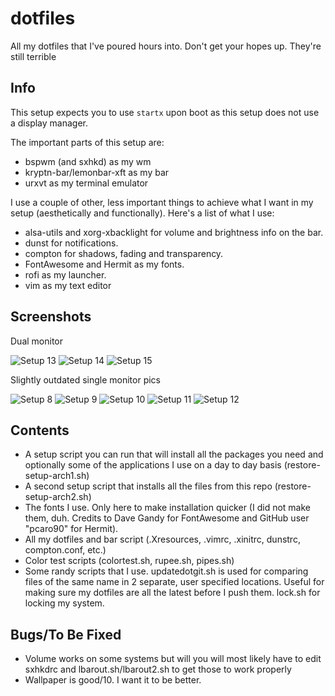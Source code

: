 # dotfiles
All my dotfiles that I've poured hours into. Don't get your hopes up. They're still terrible

## Info
This setup expects you to use ```startx``` upon boot as this setup does not use a display manager.

The important parts of this setup are:
* bspwm (and sxhkd) as my wm
* kryptn-bar/lemonbar-xft as my bar
* urxvt as my terminal emulator

I use a couple of other, less important things to achieve what I want in my setup (aesthetically and functionally). Here's a list of what I use:
* alsa-utils and xorg-xbacklight for volume and brightness info on the bar.
* dunst for notifications.
* compton for shadows, fading and transparency.
* FontAwesome and Hermit as my fonts.
* rofi as my launcher.
* vim as my text editor

## Screenshots

Dual monitor

![Setup 13](https://u.teknik.io/8quek.png)
![Setup 14](https://u.teknik.io/aNVQH.png)
![Setup 15](https://u.teknik.io/rxHDp.png)

Slightly outdated single monitor pics

![Setup 8](https://u.teknik.io/mVheP.png)
![Setup 9](https://u.teknik.io/N5bll.png)
![Setup 10](https://u.teknik.io/Skyoz.png)
![Setup 11](https://u.teknik.io/hwNVv.png)
![Setup 12](https://u.teknik.io/cxzqn.png)

## Contents
* A setup script you can run that will install all the packages you need and optionally some of the applications I use on a day to day basis (restore-setup-arch1.sh)
* A second setup script that installs all the files from this repo (restore-setup-arch2.sh)
* The fonts I use. Only here to make installation quicker (I did not make them, duh. Credits to Dave Gandy for FontAwesome and GitHub user "pcaro90" for Hermit).
* All my dotfiles and bar script (.Xresources, .vimrc, .xinitrc, dunstrc, compton.conf, etc.)
* Color test scripts (colortest.sh, rupee.sh, pipes.sh)
* Some randy scripts that I use. updatedotgit.sh is used for comparing files of the same name in 2 separate, user specified locations. Useful for making sure my dotfiles are all the latest before I push them. lock.sh for locking my system.

## Bugs/To Be Fixed
* Volume works on some systems but will you will most likely have to edit sxhkdrc and lbarout.sh/lbarout2.sh to get those to work properly
* Wallpaper is good/10. I want it to be better.
